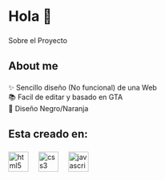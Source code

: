 <h1 align="left">Hola 👋</h1>

###

<p align="left">Sobre el Proyecto</p>

###

<h2 align="left">About me</h2>

###

<p align="left">✨ Sencillo diseño (No funcional) de una Web<br>📚 Facil de editar y basado en GTA<br>🎯 Diseño Negro/Naranja</p>

###

<h2 align="left">Esta creado en:</h2>

###

<div align="left">
  <img src="https://cdn.jsdelivr.net/gh/devicons/devicon/icons/html5/html5-original.svg" height="40" alt="html5 logo"  />
  <img width="12" />
  <img src="https://cdn.jsdelivr.net/gh/devicons/devicon/icons/css3/css3-original.svg" height="40" alt="css3 logo"  />
  <img width="12" />
  <img src="https://cdn.jsdelivr.net/gh/devicons/devicon/icons/javascript/javascript-original.svg" height="40" alt="javascript logo"  />
</div>

###
